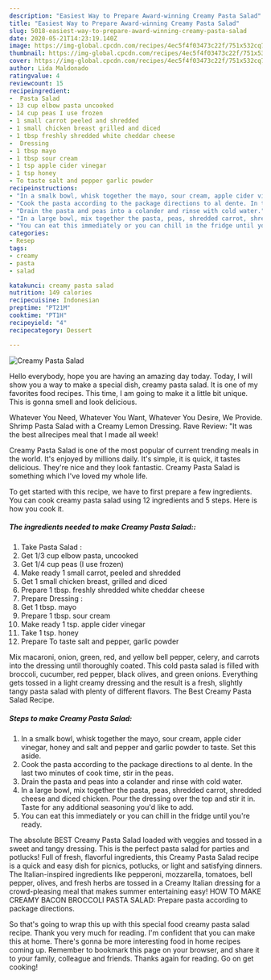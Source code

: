 ```yaml
---
description: "Easiest Way to Prepare Award-winning Creamy Pasta Salad"
title: "Easiest Way to Prepare Award-winning Creamy Pasta Salad"
slug: 5018-easiest-way-to-prepare-award-winning-creamy-pasta-salad
date: 2020-05-21T14:23:19.140Z
image: https://img-global.cpcdn.com/recipes/4ec5f4f03473c22f/751x532cq70/creamy-pasta-salad-recipe-main-photo.jpg
thumbnail: https://img-global.cpcdn.com/recipes/4ec5f4f03473c22f/751x532cq70/creamy-pasta-salad-recipe-main-photo.jpg
cover: https://img-global.cpcdn.com/recipes/4ec5f4f03473c22f/751x532cq70/creamy-pasta-salad-recipe-main-photo.jpg
author: Lida Maldonado
ratingvalue: 4
reviewcount: 15
recipeingredient:
-  Pasta Salad 
- 13 cup elbow pasta uncooked
- 14 cup peas I use frozen
- 1 small carrot peeled and shredded
- 1 small chicken breast grilled and diced
- 1 tbsp freshly shredded white cheddar cheese
-  Dressing 
- 1 tbsp mayo
- 1 tbsp sour cream
- 1 tsp apple cider vinegar
- 1 tsp honey
- To taste salt and pepper garlic powder
recipeinstructions:
- "In a smalk bowl, whisk together the mayo, sour cream, apple cider vinegar, honey and salt and pepper and garlic powder to taste. Set this aside."
- "Cook the pasta according to the package directions to al dente. In the last two minutes of cook time, stir in the peas."
- "Drain the pasta and peas into a colander and rinse with cold water."
- "In a large bowl, mix together the pasta, peas, shredded carrot, shredded cheese and diced chicken. Pour the dressing over the top and stir it in. Taste for any additional seasoning you&#39;d like to add."
- "You can eat this immediately or you can chill in the fridge until you&#39;re ready."
categories:
- Resep
tags:
- creamy
- pasta
- salad

katakunci: creamy pasta salad
nutrition: 149 calories
recipecuisine: Indonesian
preptime: "PT21M"
cooktime: "PT1H"
recipeyield: "4"
recipecategory: Dessert

---
```



![Creamy Pasta Salad](https://img-global.cpcdn.com/recipes/4ec5f4f03473c22f/751x532cq70/creamy-pasta-salad-recipe-main-photo.jpg)

Hello everybody, hope you are having an amazing day today. Today, I will show you a way to make a special dish, creamy pasta salad. It is one of my favorites food recipes. This time, I am going to make it a little bit unique. This is gonna smell and look delicious.

Whatever You Need, Whatever You Want, Whatever You Desire, We Provide. Shrimp Pasta Salad with a Creamy Lemon Dressing. Rave Review: &#34;It was the best allrecipes meal that I made all week!

Creamy Pasta Salad is one of the most popular of current trending meals in the world. It's enjoyed by millions daily. It's simple, it is quick, it tastes delicious. They're nice and they look fantastic. Creamy Pasta Salad is something which I've loved my whole life.


To get started with this recipe, we have to first prepare a few ingredients. You can cook creamy pasta salad using 12 ingredients and 5 steps. Here is how you cook it.

##### The ingredients needed to make Creamy Pasta Salad::

1. Take  Pasta Salad :
1. Get 1/3 cup elbow pasta, uncooked
1. Get 1/4 cup peas (I use frozen)
1. Make ready 1 small carrot, peeled and shredded
1. Get 1 small chicken breast, grilled and diced
1. Prepare 1 tbsp. freshly shredded white cheddar cheese
1. Prepare  Dressing :
1. Get 1 tbsp. mayo
1. Prepare 1 tbsp. sour cream
1. Make ready 1 tsp. apple cider vinegar
1. Take 1 tsp. honey
1. Prepare To taste salt and pepper, garlic powder


Mix macaroni, onion, green, red, and yellow bell pepper, celery, and carrots into the dressing until thoroughly coated. This cold pasta salad is filled with broccoli, cucumber, red pepper, black olives, and green onions. Everything gets tossed in a light creamy dressing and the result is a fresh, slightly tangy pasta salad with plenty of different flavors. The Best Creamy Pasta Salad Recipe. 

##### Steps to make Creamy Pasta Salad:

1. In a smalk bowl, whisk together the mayo, sour cream, apple cider vinegar, honey and salt and pepper and garlic powder to taste. Set this aside.
1. Cook the pasta according to the package directions to al dente. In the last two minutes of cook time, stir in the peas.
1. Drain the pasta and peas into a colander and rinse with cold water.
1. In a large bowl, mix together the pasta, peas, shredded carrot, shredded cheese and diced chicken. Pour the dressing over the top and stir it in. Taste for any additional seasoning you&#39;d like to add.
1. You can eat this immediately or you can chill in the fridge until you&#39;re ready.


The absolute BEST Creamy Pasta Salad loaded with veggies and tossed in a sweet and tangy dressing. This is the perfect pasta salad for parties and potlucks! Full of fresh, flavorful ingredients, this Creamy Pasta Salad recipe is a quick and easy dish for picnics, potlucks, or light and satisfying dinners. The Italian-inspired ingredients like pepperoni, mozzarella, tomatoes, bell pepper, olives, and fresh herbs are tossed in a Creamy Italian dressing for a crowd-pleasing meal that makes summer entertaining easy! HOW TO MAKE CREAMY BACON BROCCOLI PASTA SALAD: Prepare pasta according to package directions. 

So that's going to wrap this up with this special food creamy pasta salad recipe. Thank you very much for reading. I'm confident that you can make this at home. There's gonna be more interesting food in home recipes coming up. Remember to bookmark this page on your browser, and share it to your family, colleague and friends. Thanks again for reading. Go on get cooking!
